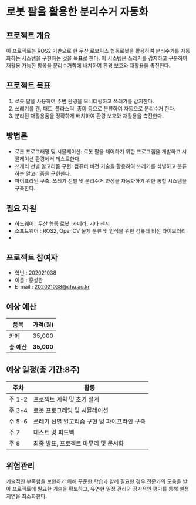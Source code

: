 # 로봇 팔을 활용한 분리수거 자동화

## 프로젝트 개요

이 프로젝트는 ROS2 기반으로 한 두산 로보틱스 협동로봇을 활용하여 분리수거를 자동화하는 시스템을 구현하는 것을 목표로 한다. 이 시스템은 쓰레기를 감지하고 구분하여 재활용 가능한 항목을 분리수거함에 배치하여 환경 보호와 재활용을 촉진한다.

## 프로젝트 목표

1. 로봇 팔을 사용하여 주변 환경을 모니터링하고 쓰레기를 감지한다.
2. 쓰레기를 캔, 패트, 플라스틱, 종이 등으로 분류하여 자동으로 분리수거 한다.
3. 분리된 재활용품을 정확하게 배치하여 환경 보호와 재활용을 촉진한다.

## 방법론

- 로봇 프로그래밍 및 시뮬레이션: 로봇 팔을 제어하기 위한 프로그램을 개발하고 시뮬레이션 환경에서 테스트한다.
- 쓰게리 선별 알고리즘 구현: 컴퓨터 비전 기술을 활용하여 쓰레기를 식별하고 분류하는 알고리즘을 구현한다.
- 파이프라인 구축: 쓰레기 선별 및 분리수거 과정을 자동화하기 위한 통합 시스템을 구축한다.

## 필요 자원

- 하드웨어 : 두산 협동 로봇, 카메라, 기타 센서
- 소프트웨어 : ROS2, OpenCV 물체 분류 및 인식을 위한 컴퓨터 비전 라이브러리
- 
## 프로젝트 참여자
- 학번 : 202021038
- 이름 : 홍성관
- E-mail : 202021038@chu.ac.kr
  
## 예상 예산

|품목  | 가격(원)|
| ---- | ----- |
| 카메 | 35,000 |
| **총 예산** | **35,000** |

## 예상 일정(총 기간:8주)

|주차   |활동       |
| ------ | ------------------ |
|주 1-2 | 프로젝트 계획 및 초기 설계|
|주 3-4 | 로봇 프로그래밍 및 시뮬레이션|
|주 5-6 | 쓰레기 선별 알고리즘 구현 및 파이프라인 구축|
|주 7 | 테스트 및 피드백|
|주 8 | 최종 발표, 프로젝트 마무리 및 문서화|

## 위험관리

기술적인 부족함을 보완하기 위해 꾸준한 학습과 함께 필요한 경우 전문가의 도움을 받아 프로젝트에 필요한 기술을 확보하고, 유연한 일정 관리와 정기적인 평가를 통해 일정 지연을 최소화한다.

